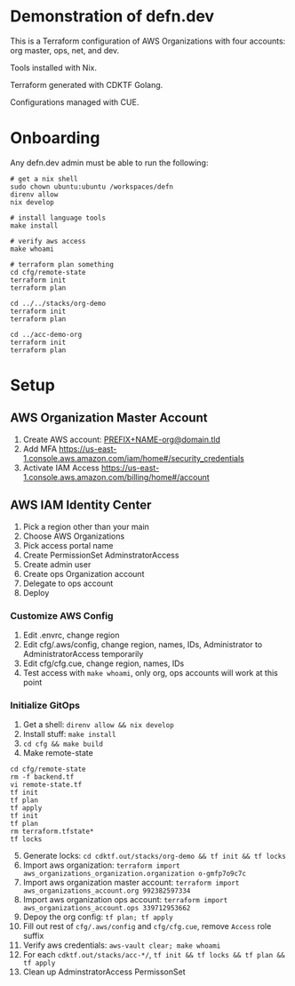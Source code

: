 # Demonstration of defn.dev

This is a Terraform configuration of AWS Organizations with four accounts: org master, ops, net, and dev.

Tools installed with Nix.

Terraform generated with CDKTF Golang.

Configurations managed with CUE.

# Onboarding

Any defn.dev admin must be able to run the following:

```
# get a nix shell
sudo chown ubuntu:ubuntu /workspaces/defn
direnv allow
nix develop

# install language tools
make install

# verify aws access
make whoami

# terraform plan something
cd cfg/remote-state
terraform init
terraform plan

cd ../../stacks/org-demo
terraform init
terraform plan

cd ../acc-demo-org
terraform init
terraform plan
```

# Setup

## AWS Organization Master Account

1. Create AWS account: PREFIX+NAME-org@domain.tld
2. Add MFA https://us-east-1.console.aws.amazon.com/iam/home#/security_credentials
3. Activate IAM Access https://us-east-1.console.aws.amazon.com/billing/home#/account

## AWS IAM Identity Center

1. Pick a region other than your main
2. Choose AWS Organizations
3. Pick access portal name
4. Create PermissionSet AdminstratorAccess
5. Create admin user
6. Create ops Organization account
7. Delegate to ops account
8. Deploy

### Customize AWS Config

1. Edit .envrc, change region
2. Edit cfg/.aws/config, change region, names, IDs, Administrator to AdministratorAccess temporarily
3. Edit cfg/cfg.cue, change region, names, IDs
4. Test access with `make whoami`, only org, ops accounts will work at this point

### Initialize GitOps

1. Get a shell: `direnv allow && nix develop`
2. Install stuff: `make install`
3. `cd cfg && make build`
4. Make remote-state

```
cd cfg/remote-state
rm -f backend.tf
vi remote-state.tf
tf init
tf plan
tf apply
tf init
tf plan
rm terraform.tfstate*
tf locks
```

5. Generate locks: `cd cdktf.out/stacks/org-demo && tf init && tf locks`
6. Import aws organization: `terraform import aws_organizations_organization.organization o-gmfp7o9c7c`
7. Import aws organization master account: `terraform import aws_organizations_account.org 992382597334`
8. Import aws organization ops account: `terraform import aws_organizations_account.ops 339712953662`
9. Depoy the org config: `tf plan; tf apply`
10. Fill out rest of `cfg/.aws/config` and `cfg/cfg.cue`, remove `Access` role suffix
11. Verify aws credentials: `aws-vault clear; make whoami`
12. For each `cdktf.out/stacks/acc-*/`, `tf init && tf locks && tf plan && tf apply`
13. Clean up AdminstratorAccess PermissonSet
